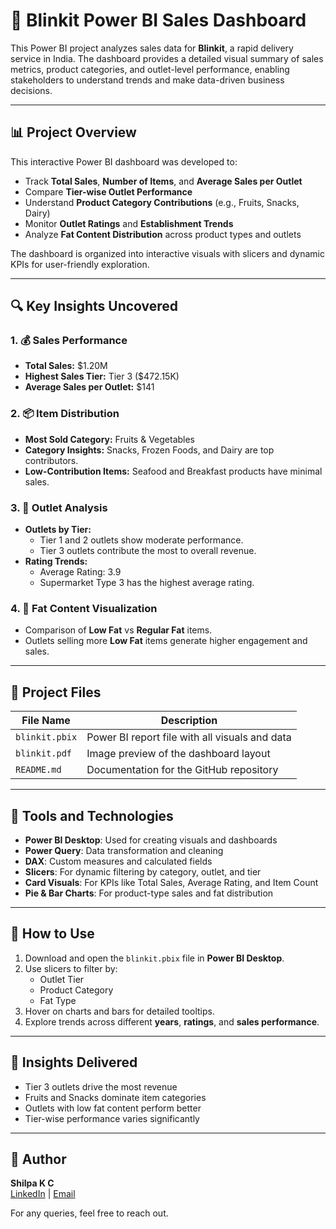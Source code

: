# 🛒 Blinkit Power BI Sales Dashboard

This Power BI project analyzes sales data for **Blinkit**, a rapid delivery service in India. The dashboard provides a detailed visual summary of sales metrics, product categories, and outlet-level performance, enabling stakeholders to understand trends and make data-driven business decisions.

---

## 📊 Project Overview

This interactive Power BI dashboard was developed to:
- Track **Total Sales**, **Number of Items**, and **Average Sales per Outlet**
- Compare **Tier-wise Outlet Performance**
- Understand **Product Category Contributions** (e.g., Fruits, Snacks, Dairy)
- Monitor **Outlet Ratings** and **Establishment Trends**
- Analyze **Fat Content Distribution** across product types and outlets

The dashboard is organized into interactive visuals with slicers and dynamic KPIs for user-friendly exploration.

---

## 🔍 Key Insights Uncovered

### 1. 💰 Sales Performance
- **Total Sales:** $1.20M
- **Highest Sales Tier:** Tier 3 ($472.15K)
- **Average Sales per Outlet:** $141

### 2. 📦 Item Distribution
- **Most Sold Category:** Fruits & Vegetables
- **Category Insights:** Snacks, Frozen Foods, and Dairy are top contributors.
- **Low-Contribution Items:** Seafood and Breakfast products have minimal sales.

### 3. 🏪 Outlet Analysis
- **Outlets by Tier:**
  - Tier 1 and 2 outlets show moderate performance.
  - Tier 3 outlets contribute the most to overall revenue.
- **Rating Trends:**
  - Average Rating: 3.9
  - Supermarket Type 3 has the highest average rating.

### 4. 🧈 Fat Content Visualization
- Comparison of **Low Fat** vs **Regular Fat** items.
- Outlets selling more **Low Fat** items generate higher engagement and sales.

---

## 📁 Project Files

| File Name              | Description                                      |
|------------------------|--------------------------------------------------|
| `blinkit.pbix`         | Power BI report file with all visuals and data  |
| `blinkit.pdf`          | Image preview of the dashboard layout           |
| `README.md`            | Documentation for the GitHub repository         |

---

## 🧰 Tools and Technologies

- **Power BI Desktop**: Used for creating visuals and dashboards
- **Power Query**: Data transformation and cleaning
- **DAX**: Custom measures and calculated fields
- **Slicers**: For dynamic filtering by category, outlet, and tier
- **Card Visuals**: For KPIs like Total Sales, Average Rating, and Item Count
- **Pie & Bar Charts**: For product-type sales and fat distribution

---

## 🚀 How to Use

1. Download and open the `blinkit.pbix` file in **Power BI Desktop**.
2. Use slicers to filter by:
   - Outlet Tier
   - Product Category
   - Fat Type
3. Hover on charts and bars for detailed tooltips.
4. Explore trends across different **years**, **ratings**, and **sales performance**.

---

## 📌 Insights Delivered

- Tier 3 outlets drive the most revenue
- Fruits and Snacks dominate item categories
- Outlets with low fat content perform better
- Tier-wise performance varies significantly

----
## 📝 Author

**Shilpa K C**  
[LinkedIn](https://www.linkedin.com/in/shilpa-kc) | [Email](shilpakcc@gmail.com)

For any queries, feel free to reach out.


